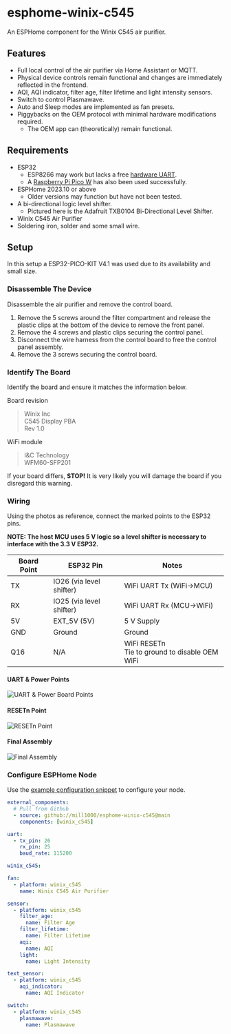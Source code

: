 # esphome-winix-c545
An ESPHome component for the Winix C545 air purifier.

## Features
- Full local control of the air purifier via Home Assistant or MQTT.
- Physical device controls remain functional and changes are immediately reflected in the frontend. 
- AQI, AQI indicator, filter age, filter lifetime and light intensity sensors.
- Switch to control Plasmawave.
- Auto and Sleep modes are implemented as fan presets.
- Piggybacks on the OEM protocol with minimal hardware modifications required.
  - The OEM app can (theoretically) remain functional.

## Requirements
- ESP32
  - ESP8266 may work but lacks a free [hardware UART](https://esphome.io/components/uart.html#hardware-uarts).
  - A [Raspberry Pi Pico W](docs/example_pico-w.yaml) has also been used successfully.
- ESPHome 2023.10 or above
  - Older versions may function but have not been tested.
- A bi-directional logic level shifter. 
  - Pictured here is the Adafruit TXB0104 Bi-Directional Level Shifter.
- Winix C545 Air Purifier
- Soldering iron, solder and some small wire.

## Setup
In this setup a ESP32-PICO-KIT V4.1 was used due to its availability and small size. 

### Disassemble The Device
Disassemble the air purifier and remove the control board.
  1. Remove the 5 screws around the filter compartment and release the plastic clips at the bottom of the device to remove the front panel.
  2. Remove the 4 screws and plastic clips securing the control panel.
  3. Disconnect the wire harness from the control board to free the control panel assembly.
  4. Remove the 3 screws securing the control board.

### Identify The Board
Identify the board and ensure it matches the information below.

Board revision
> Winix Inc  
> C545 Display PBA  
> Rev 1.0

WiFi module
> I&C Technology  
> WFM60-SFP201

If your board differs, **STOP!** It is very likely you will damage the board if you disregard this warning.

### Wiring
Using the photos as reference, connect the marked points to the ESP32 pins.

**NOTE: The host MCU uses 5 V logic so a level shifter is necessary to interface with the 3.3 V ESP32.**

| Board Point | ESP32 Pin   | Notes |
| ----------- | ----------- | ----- |
| TX          | IO26 (via level shifter) | WiFi UART Tx (WiFi->MCU) |
| RX          | IO25 (via level shifter) | WiFi UART Rx (MCU->WiFi) | 
| 5V          | EXT_5V (5V) | 5 V Supply |
| GND         | Ground      | Ground |
| Q16         | N/A         | WiFi RESETn <br/> Tie to ground to disable OEM WiFi |

#### UART & Power Points
![UART & Power Board Points](docs/winix_c545_uart_power.jpg)

#### RESETn Point
![RESETn Point](docs/winix_c545_resetn.jpg)

#### Final Assembly
![Final Assembly](docs/winix_c545_final.jpg)

### Configure ESPHome Node
Use the [example configuration snippet](example.yaml) to configure your node.
```yaml
external_components:
  # Pull from Github
  - source: github://mill1000/esphome-winix-c545@main
    components: [winix_c545]

uart:
  - tx_pin: 26
    rx_pin: 25
    baud_rate: 115200

winix_c545:

fan:
  - platform: winix_c545
    name: Winix C545 Air Purifier

sensor:
  - platform: winix_c545
    filter_age:
      name: Filter Age
    filter_lifetime:
      name: Filter Lifetime
    aqi:
      name: AQI
    light:
      name: Light Intensity

text_sensor:
  - platform: winix_c545
    aqi_indicator:
      name: AQI Indicator

switch:
  - platform: winix_c545
    plasmawave:
      name: Plasmawave
```
